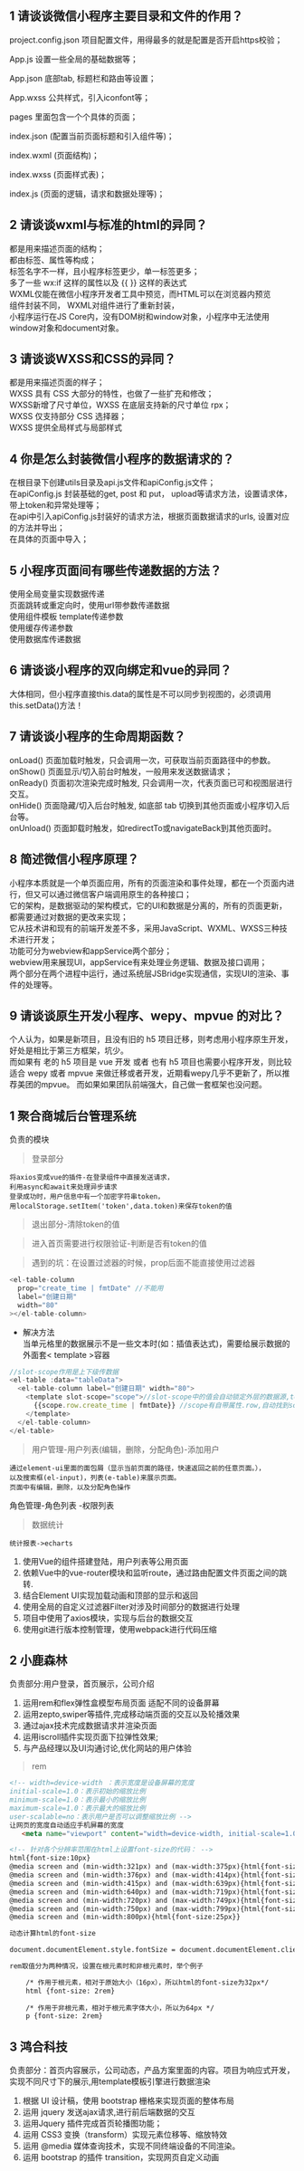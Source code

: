 ## 1 请谈谈微信小程序主要目录和文件的作用？

project.config.json 项目配置文件，用得最多的就是配置是否开启https校验；

App.js   设置一些全局的基础数据等；

App.json 底部tab, 标题栏和路由等设置；

App.wxss 公共样式，引入iconfont等；

pages 里面包含一个个具体的页面；

index.json (配置当前页面标题和引入组件等)；

index.wxml (页面结构)；

index.wxss (页面样式表)；

index.js (页面的逻辑，请求和数据处理等)；


## 2 请谈谈wxml与标准的html的异同？

都是用来描述页面的结构；  
都由标签、属性等构成；  
标签名字不一样，且小程序标签更少，单一标签更多；    
多了一些 wx:if 这样的属性以及 {{ }} 这样的表达式  
WXML仅能在微信小程序开发者工具中预览，而HTML可以在浏览器内预览  
组件封装不同， WXML对组件进行了重新封装，  
小程序运行在JS Core内，没有DOM树和window对象，小程序中无法使用window对象和document对象。

## 3 请谈谈WXSS和CSS的异同？

都是用来描述页面的样子；  
WXSS 具有 CSS 大部分的特性，也做了一些扩充和修改；  
WXSS新增了尺寸单位，WXSS 在底层支持新的尺寸单位 rpx；  
WXSS 仅支持部分 CSS 选择器；  
WXSS 提供全局样式与局部样式  

## 4 你是怎么封装微信小程序的数据请求的？

在根目录下创建utils目录及api.js文件和apiConfig.js文件；  
在apiConfig.js 封装基础的get, post 和 put， upload等请求方法，设置请求体，带上token和异常处理等；  
在api中引入apiConfig.js封装好的请求方法，根据页面数据请求的urls, 设置对应的方法并导出；  
在具体的页面中导入；

## 5 小程序页面间有哪些传递数据的方法？

使用全局变量实现数据传递  
页面跳转或重定向时，使用url带参数传递数据  
使用组件模板 template传递参数   
使用缓存传递参数  
使用数据库传递数据

## 6 请谈谈小程序的双向绑定和vue的异同？
大体相同，但小程序直接this.data的属性是不可以同步到视图的，必须调用this.setData()方法！

## 7 请谈谈小程序的生命周期函数？

onLoad() 页面加载时触发，只会调用一次，可获取当前页面路径中的参数。  
onShow() 页面显示/切入前台时触发，一般用来发送数据请求；  
onReady() 页面初次渲染完成时触发, 只会调用一次，代表页面已可和视图层进行交互。  
onHide() 页面隐藏/切入后台时触发, 如底部 tab 切换到其他页面或小程序切入后台等。  
onUnload() 页面卸载时触发，如redirectTo或navigateBack到其他页面时。

## 8 简述微信小程序原理？

小程序本质就是一个单页面应用，所有的页面渲染和事件处理，都在一个页面内进行，但又可以通过微信客户端调用原生的各种接口；  
它的架构，是数据驱动的架构模式，它的UI和数据是分离的，所有的页面更新，都需要通过对数据的更改来实现；  
它从技术讲和现有的前端开发差不多，采用JavaScript、WXML、WXSS三种技术进行开发；  
功能可分为webview和appService两个部分；  
webview用来展现UI，appService有来处理业务逻辑、数据及接口调用；  
两个部分在两个进程中运行，通过系统层JSBridge实现通信，实现UI的渲染、事件的处理等。  

## 9 请谈谈原生开发小程序、wepy、mpvue 的对比？

个人认为，如果是新项目，且没有旧的 h5 项目迁移，则考虑用小程序原生开发，好处是相比于第三方框架，坑少。  
而如果有 老的 h5 项目是 vue 开发 或者 也有 h5 项目也需要小程序开发，则比较适合 wepy 或者 mpvue 来做迁移或者开发，近期看wepy几乎不更新了，所以推荐美团的mpvue。
而如果如果团队前端强大，自己做一套框架也没问题。

## 1 聚合商城后台管理系统
负责的模块

> 登录部分

    将axios变成vue的插件-在登录组件中直接发送请求，
    利用async和await来处理异步请求
    登录成功时，用户信息中有一个加密字符串token，
    用localStorage.setItem('token',data.token)来保存token的值

> 退出部分-清除token的值

> 进入首页需要进行权限验证-判断是否有token的值

> 遇到的坑：在设置过滤器的时候，prop后面不能直接使用过滤器

```js
<el-table-column
  prop="create_time | fmtDate" //不能用
  label="创建日期"
  width="80"
></el-table-column>

```
 * 解决方法  
   当单元格里的数据展示不是一些文本时(如：插值表达式)，需要给展示数据的外面套< template >容器

```js
//slot-scope作用是上下级传数据
<el-table :data="tableData">
  <el-table-column label="创建日期" width="80">
    <template slot-scope="scope">//slot-scope中的值会自动锁定外层的数据源,template中的组件不能使用上一级组件中的值
      {{scope.row.create_time | fmtDate}} //scope有自带属性.row,自动找到scope数组里面的对象
    </template>
  </el-table-column>
</el-table>
  ```
> 用户管理-用户列表(编辑，删除，分配角色)-添加用户  

    通过element-ui里面的面包屑（显示当前页面的路径，快速返回之前的任意页面。），
    以及搜索框(el-input)，列表(e-table)来展示页面。
    页面中有编辑，删除，以及分配角色操作

角色管理-角色列表
       -权限列表

> 数据统计

    统计报表->echarts

1. 使用Vue的组件搭建登陆，用户列表等公用页面
2. 依赖Vue中的vue-router模块和监听route，通过路由配置文件页面之间的跳转.
3. 结合Element UI实现加载动画和顶部的显示和返回
4. 使用全局的自定义过滤器Filter对涉及时间部分的数据进行处理
5. 项目中使用了axios模块，实现与后台的数据交互
6. 使用git进行版本控制管理，使用webpack进行代码压缩


## 2 小鹿森林
负责部分:用户登录，首页展示，公司介绍


1. 运用rem和flex弹性盒模型布局页面 适配不同的设备屏幕
2. 运用zepto,swiper等插件,完成移动端页面的交互以及轮播效果
3. 通过ajax技术完成数据请求并渲染页面
4. 运用iscroll插件实现页面下拉弹性效果; 
5. 与产品经理以及UI沟通讨论,优化网站的用户体验

> rem 
```html
<!-- width=device-width ：表示宽度是设备屏幕的宽度
initial-scale=1.0：表示初始的缩放比例
minimum-scale=1.0：表示最小的缩放比例
maximum-scale=1.0：表示最大的缩放比例
user-scalable=no：表示用户是否可以调整缩放比例 -->
让网页的宽度自动适应手机屏幕的宽度
   <meta name="viewport" content="width=device-width, initial-scale=1.0, minimum-scale=1.0, maximum-scale=1.0, user-scalable=no" />

<!-- 针对各个分辨率范围在html上设置font-size的代码： -->
html{font-size:10px}  
@media screen and (min-width:321px) and (max-width:375px){html{font-size:11px}}  
@media screen and (min-width:376px) and (max-width:414px){html{font-size:12px}}  
@media screen and (min-width:415px) and (max-width:639px){html{font-size:15px}}  
@media screen and (min-width:640px) and (max-width:719px){html{font-size:20px}}  
@media screen and (min-width:720px) and (max-width:749px){html{font-size:22.5px}}  
@media screen and (min-width:750px) and (max-width:799px){html{font-size:23.5px}}  
@media screen and (min-width:800px){html{font-size:25px}}

动态计算html的font-size

document.documentElement.style.fontSize = document.documentElement.clientWidth / 10 + 'px';

rem取值分为两种情况，设置在根元素时和非根元素时，举个例子

    /* 作用于根元素，相对于原始大小（16px），所以html的font-size为32px*/
    html {font-size: 2rem}
     
    /* 作用于非根元素，相对于根元素字体大小，所以为64px */
    p {font-size: 2rem}
```

## 3 鸿合科技
负责部分：首页内容展示，公司动态，产品方案里面的内容。项目为响应式开发，实现不同尺寸下的展示,用template模板引擎进行数据渲染
1. 根据 UI 设计稿，使用 bootstrap 栅格来实现页面的整体布局
2. 运用 jquery 发送ajax请求,进行前后端数据的交互
3. 运用Jquery 插件完成首页轮播图功能；
4. 运用 CSS3 变换（transform）实现元素位移等、缩放特效
5. 运用 @media 媒体查询技术，实现不同终端设备的不同渲染。
6. 运用 bootstrap 的插件 transition，实现网页自定义动画

